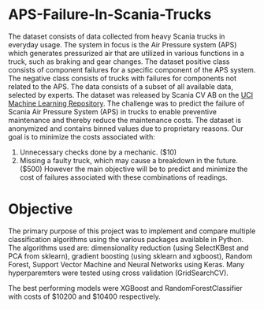 # APS-Failure-In-Scania-Trucks
The dataset consists of data collected from heavy Scania trucks in everyday usage. The system in focus is the Air Pressure system (APS) which generates pressurized air that are utilized in various functions in a truck, such as braking and gear changes. The dataset positive class consists of component failures for a specific component of the APS system. The negative class consists of trucks with failures for components not related to the APS. The data consists of a subset of all available data, selected by experts.
The dataset was released by Scania CV AB on the [UCI Machine Learning Repository](https://archive.ics.uci.edu/ml/datasets/APS+Failure+at+Scania+Trucks). The challenge was to predict the failure of Scania Air Pressure System (APS) in trucks to enable preventive maintenance and thereby reduce the maintenance costs. The dataset is anonymized and contains binned values due to proprietary reasons.
Our goal is to minimize the costs associated with:
1. Unnecessary checks done by a mechanic. ($10)
2. Missing a faulty truck, which may cause a breakdown in the future. ($500)
However the main objective will be to predict and minimize the cost of failures associated with these combinations of readings.


# Objective
The primary purpose of this project was to implement and compare multiple classification algorithms using the various packages available in Python. The algorithms used are: dimensionality reduction (using SelectKBest and PCA from sklearn), gradient boosting (using sklearn and xgboost), Random Forest, Support Vector Machine and Neural Networks using Keras. Many hyperparemters were tested using cross validation (GridSearchCV).

The best performing models were XGBoost and RandomForestClassifier with costs of $10200 and $10400 respectively.
